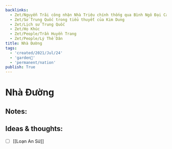 ```yaml
---
backlinks:
  - Zet/Nguyễn Trãi công nhận Nhà Triệu chính thống qua Bình Ngô Đại Cáo
  - Zet/Sử Trung Quốc trong tiểu thuyết của Kim Dung
  - Zet/Lịch sử Trung Quốc
  - Zet/Họ Khúc
  - Zet/People/Trần Huyền Trang
  - Zet/People/Lý Thế Dân
title: Nhà Đường
tags:
  - 'created/2021/Jul/24'
  - 'garden🏡'
  - 'permanent/nation'
publish: True
---
```

# Nhà Đường

## Notes:


## Ideas & thoughts:
- [ ] [[Loạn An Sử]]
